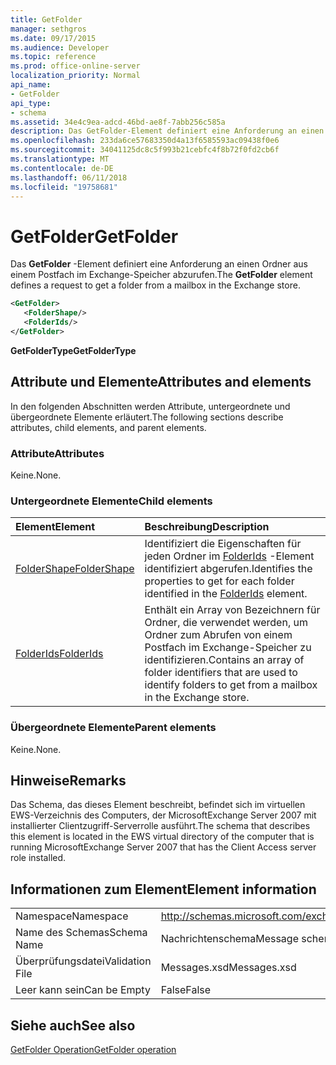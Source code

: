 ```yaml
---
title: GetFolder
manager: sethgros
ms.date: 09/17/2015
ms.audience: Developer
ms.topic: reference
ms.prod: office-online-server
localization_priority: Normal
api_name:
- GetFolder
api_type:
- schema
ms.assetid: 34e4c9ea-adcd-46bd-ae8f-7abb256c585a
description: Das GetFolder-Element definiert eine Anforderung an einen Ordner aus einem Postfach im Exchange-Speicher abzurufen.
ms.openlocfilehash: 233da6ce57683350d4a13f6585593ac09438f0e6
ms.sourcegitcommit: 34041125dc8c5f993b21cebfc4f8b72f0fd2cb6f
ms.translationtype: MT
ms.contentlocale: de-DE
ms.lasthandoff: 06/11/2018
ms.locfileid: "19758681"
---
```

# <a name="getfolder"></a><span data-ttu-id="86dee-103">GetFolder</span><span class="sxs-lookup"><span data-stu-id="86dee-103">GetFolder</span></span>

<span data-ttu-id="86dee-104">Das **GetFolder** -Element definiert eine Anforderung an einen Ordner aus einem Postfach im Exchange-Speicher abzurufen.</span><span class="sxs-lookup"><span data-stu-id="86dee-104">The **GetFolder** element defines a request to get a folder from a mailbox in the Exchange store.</span></span> 
  
```xml
<GetFolder>
   <FolderShape/>
   <FolderIds/>
</GetFolder>
```

 <span data-ttu-id="86dee-105">**GetFolderType**</span><span class="sxs-lookup"><span data-stu-id="86dee-105">**GetFolderType**</span></span>
## <a name="attributes-and-elements"></a><span data-ttu-id="86dee-106">Attribute und Elemente</span><span class="sxs-lookup"><span data-stu-id="86dee-106">Attributes and elements</span></span>

<span data-ttu-id="86dee-107">In den folgenden Abschnitten werden Attribute, untergeordnete und übergeordnete Elemente erläutert.</span><span class="sxs-lookup"><span data-stu-id="86dee-107">The following sections describe attributes, child elements, and parent elements.</span></span>
  
### <a name="attributes"></a><span data-ttu-id="86dee-108">Attribute</span><span class="sxs-lookup"><span data-stu-id="86dee-108">Attributes</span></span>

<span data-ttu-id="86dee-109">Keine.</span><span class="sxs-lookup"><span data-stu-id="86dee-109">None.</span></span>
  
### <a name="child-elements"></a><span data-ttu-id="86dee-110">Untergeordnete Elemente</span><span class="sxs-lookup"><span data-stu-id="86dee-110">Child elements</span></span>

|<span data-ttu-id="86dee-111">**Element**</span><span class="sxs-lookup"><span data-stu-id="86dee-111">**Element**</span></span>|<span data-ttu-id="86dee-112">**Beschreibung**</span><span class="sxs-lookup"><span data-stu-id="86dee-112">**Description**</span></span>|
|:-----|:-----|
|[<span data-ttu-id="86dee-113">FolderShape</span><span class="sxs-lookup"><span data-stu-id="86dee-113">FolderShape</span></span>](foldershape.md) <br/> |<span data-ttu-id="86dee-114">Identifiziert die Eigenschaften für jeden Ordner im [FolderIds](folderids.md) -Element identifiziert abgerufen.</span><span class="sxs-lookup"><span data-stu-id="86dee-114">Identifies the properties to get for each folder identified in the [FolderIds](folderids.md) element.</span></span>  <br/> |
|[<span data-ttu-id="86dee-115">FolderIds</span><span class="sxs-lookup"><span data-stu-id="86dee-115">FolderIds</span></span>](folderids.md) <br/> |<span data-ttu-id="86dee-116">Enthält ein Array von Bezeichnern für Ordner, die verwendet werden, um Ordner zum Abrufen von einem Postfach im Exchange-Speicher zu identifizieren.</span><span class="sxs-lookup"><span data-stu-id="86dee-116">Contains an array of folder identifiers that are used to identify folders to get from a mailbox in the Exchange store.</span></span>  <br/> |
   
### <a name="parent-elements"></a><span data-ttu-id="86dee-117">Übergeordnete Elemente</span><span class="sxs-lookup"><span data-stu-id="86dee-117">Parent elements</span></span>

<span data-ttu-id="86dee-118">Keine.</span><span class="sxs-lookup"><span data-stu-id="86dee-118">None.</span></span>
  
## <a name="remarks"></a><span data-ttu-id="86dee-119">Hinweise</span><span class="sxs-lookup"><span data-stu-id="86dee-119">Remarks</span></span>

<span data-ttu-id="86dee-120">Das Schema, das dieses Element beschreibt, befindet sich im virtuellen EWS-Verzeichnis des Computers, der MicrosoftExchange Server 2007 mit installierter Clientzugriff-Serverrolle ausführt.</span><span class="sxs-lookup"><span data-stu-id="86dee-120">The schema that describes this element is located in the EWS virtual directory of the computer that is running MicrosoftExchange Server 2007 that has the Client Access server role installed.</span></span>
  
## <a name="element-information"></a><span data-ttu-id="86dee-121">Informationen zum Element</span><span class="sxs-lookup"><span data-stu-id="86dee-121">Element information</span></span>

|||
|:-----|:-----|
|<span data-ttu-id="86dee-122">Namespace</span><span class="sxs-lookup"><span data-stu-id="86dee-122">Namespace</span></span>  <br/> |http://schemas.microsoft.com/exchange/services/2006/messages  <br/> |
|<span data-ttu-id="86dee-123">Name des Schemas</span><span class="sxs-lookup"><span data-stu-id="86dee-123">Schema Name</span></span>  <br/> |<span data-ttu-id="86dee-124">Nachrichtenschema</span><span class="sxs-lookup"><span data-stu-id="86dee-124">Message schema</span></span>  <br/> |
|<span data-ttu-id="86dee-125">Überprüfungsdatei</span><span class="sxs-lookup"><span data-stu-id="86dee-125">Validation File</span></span>  <br/> |<span data-ttu-id="86dee-126">Messages.xsd</span><span class="sxs-lookup"><span data-stu-id="86dee-126">Messages.xsd</span></span>  <br/> |
|<span data-ttu-id="86dee-127">Leer kann sein</span><span class="sxs-lookup"><span data-stu-id="86dee-127">Can be Empty</span></span>  <br/> |<span data-ttu-id="86dee-128">False</span><span class="sxs-lookup"><span data-stu-id="86dee-128">False</span></span>  <br/> |
   
## <a name="see-also"></a><span data-ttu-id="86dee-129">Siehe auch</span><span class="sxs-lookup"><span data-stu-id="86dee-129">See also</span></span>



[<span data-ttu-id="86dee-130">GetFolder Operation</span><span class="sxs-lookup"><span data-stu-id="86dee-130">GetFolder operation</span></span>](getfolder-operation.md)

